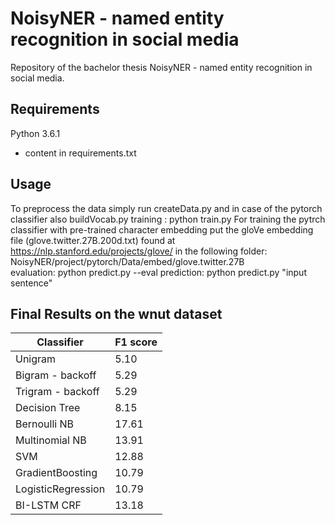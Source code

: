 # NoisyNER - named entity recognition in social media

Repository of the bachelor thesis NoisyNER - named entity recognition in social media. 


## Requirements
Python 3.6.1
+ content in requirements.txt


## Usage
To preprocess the data simply run createData.py and in case of the pytorch classifier also buildVocab.py
training : python train.py
For training the pytrch classifier with pre-trained character embedding put the gloVe embedding file (glove.twitter.27B.200d.txt) found at https://nlp.stanford.edu/projects/glove/ in the following folder:  NoisyNER/project/pytorch/Data/embed/glove.twitter.27B   
evaluation: python predict.py --eval
prediction: python predict.py "input sentence"


## Final Results on the wnut dataset
| Classifier  | F1 score |
| ------------- | ------------- |
| Unigram  | 5.10  |
| Bigram - backoff  | 5.29  |
|Trigram - backoff | 5.29 |
|Decision Tree | 8.15 |
|Bernoulli NB | 17.61 |
|Multinomial NB | 13.91
|SVM | 12.88 |
|GradientBoosting | 10.79 |
|LogisticRegression | 10.79 |
|BI-LSTM CRF | 13.18 |
